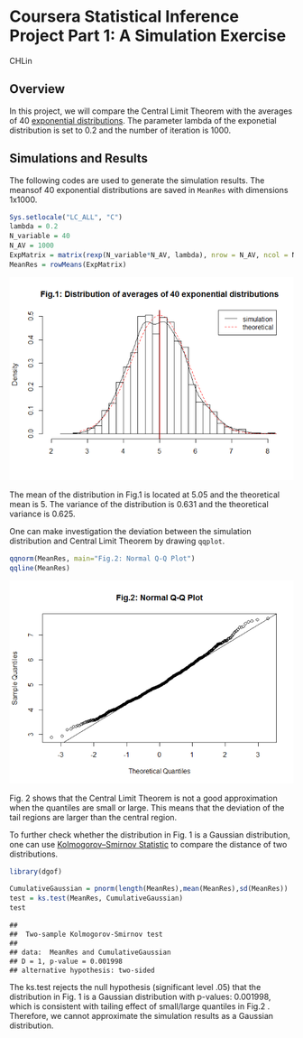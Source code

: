 # Coursera Statistical Inference Project Part 1: A Simulation Exercise
CHLin  

## Overview
In this project, we will compare the Central Limit Theorem with the averages of 40 [exponential distributions](http://en.wikipedia.org/wiki/Exponential_distribution). The parameter lambda of the exponetial distribution is set to 0.2 and the number of iteration is 1000.

## Simulations and Results

The following codes are used to generate the simulation results. The meansof 40 exponential distributions are saved in `MeanRes` with dimensions 1x1000.     


```r
Sys.setlocale("LC_ALL", "C")
lambda = 0.2
N_variable = 40
N_AV = 1000
ExpMatrix = matrix(rexp(N_variable*N_AV, lambda), nrow = N_AV, ncol = N_variable)
MeanRes = rowMeans(ExpMatrix)
```


![](part1_files/figure-html/unnamed-chunk-2-1.png) 

The mean of the distribution in Fig.1 is located at 5.05 and the theoretical mean is 5. The variance of the distribution is 0.631  and the theoretical variance is 0.625.

One can make investigation the deviation between the simulation distribution and Central Limit Theorem  by drawing `qqplot`.

```r
qqnorm(MeanRes, main="Fig.2: Normal Q-Q Plot")
qqline(MeanRes)
```

![](part1_files/figure-html/unnamed-chunk-3-1.png) 

Fig. 2 shows that the Central Limit Theorem is not a good approximation when the quantiles are small or large. This means that the deviation of the tail regions are larger than the central region.

To further check whether the distribution in Fig. 1 is a Gaussian distribution, one can use [Kolmogorov–Smirnov Statistic](http://en.wikipedia.org/wiki/Kolmogorov%E2%80%93Smirnov_test) to compare the distance of two distributions.  


```r
library(dgof)
```

```r
CumulativeGaussian = pnorm(length(MeanRes),mean(MeanRes),sd(MeanRes))
test = ks.test(MeanRes, CumulativeGaussian)
test
```

```
## 
## 	Two-sample Kolmogorov-Smirnov test
## 
## data:  MeanRes and CumulativeGaussian
## D = 1, p-value = 0.001998
## alternative hypothesis: two-sided
```

The ks.test rejects the null hypothesis (significant level .05) that the distribution in Fig. 1 is a Gaussian distribution with p-values: 0.001998, which is consistent with tailing effect of small/large quantiles in Fig.2 . Therefore, we cannot approximate the simulation results as a Gaussian distribution. 
